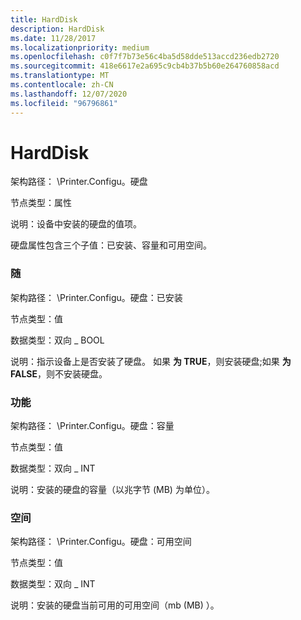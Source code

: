 ```yaml
---
title: HardDisk
description: HardDisk
ms.date: 11/28/2017
ms.localizationpriority: medium
ms.openlocfilehash: c0f7f7b73e56c4ba5d58dde513accd236edb2720
ms.sourcegitcommit: 418e6617e2a695c9cb4b37b5b60e264760858acd
ms.translationtype: MT
ms.contentlocale: zh-CN
ms.lasthandoff: 12/07/2020
ms.locfileid: "96796861"
---
```

# <a name="harddisk"></a>HardDisk


架构路径： \\Printer.Configu。硬盘

节点类型：属性

说明：设备中安装的硬盘的值项。

硬盘属性包含三个子值：已安装、容量和可用空间。

### <a name="span-idinstalledspanspan-idinstalledspan-installed"></a><span id="installed"></span><span id="INSTALLED"></span> 随

架构路径： \\Printer.Configu。硬盘：已安装

节点类型：值

数据类型：双向 \_ BOOL

说明：指示设备上是否安装了硬盘。 如果 **为 TRUE**，则安装硬盘;如果 **为 FALSE**，则不安装硬盘。

### <a name="span-idcapacityspanspan-idcapacityspan-capacity"></a><span id="capacity"></span><span id="CAPACITY"></span> 功能

架构路径： \\Printer.Configu。硬盘：容量

节点类型：值

数据类型：双向 \_ INT

说明：安装的硬盘的容量（以兆字节 (MB) 为单位）。

### <a name="span-idfreespacespanspan-idfreespacespan-freespace"></a><span id="freespace"></span><span id="FREESPACE"></span> 空间

架构路径： \\Printer.Configu。硬盘：可用空间

节点类型：值

数据类型：双向 \_ INT

说明：安装的硬盘当前可用的可用空间（mb (MB) ）。

 

 




